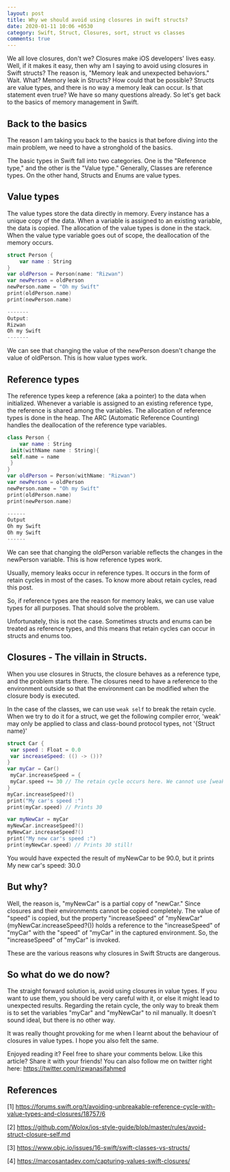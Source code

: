 ```yaml
---
layout: post
title: Why we should avoid using closures in swift structs?
date: 2020-01-11 10:06 +0530
category: Swift, Struct, Closures, sort, struct vs classes
comments: true
---
```


We all love closures, don't we? Closures make iOS developers' lives easy. Well, if it makes it easy, then why am I saying to avoid using closures in Swift structs? The reason is, "Memory leak and unexpected behaviors."
Wait. What? Memory leak in Structs? How could that be possible? 
Structs are value types, and there is no way a memory leak can occur.
Is that statement even true? We have so many questions already. So let's get back to the basics of memory management in Swift. 

## **Back to the basics**

The reason I am taking you back to the basics is that before diving into the main problem, we need to have a stronghold of the basics.

 The basic types in Swift fall into two categories. One is the "Reference type," and the other is the "Value type." Generally, Classes are reference types. On the other hand, Structs and Enums are value types.

## **Value types**

The value types store the data directly in memory. Every instance has a unique copy of the data. When a variable is assigned to an existing variable, the data is copied. The allocation of the value types is done in the stack. When the value type variable goes out of scope, the deallocation of the memory occurs.

```swift
struct Person {
    var name : String
}
var oldPerson = Person(name: "Rizwan")
var newPerson = oldPerson
newPerson.name = "Oh my Swift"
print(oldPerson.name)
print(newPerson.name)

-------
Output:
Rizwan
Oh my Swift
-------
```

We can see that changing the value of the newPerson doesn't change the value of oldPerson. This is how value types work. 

## **Reference types**

The reference types keep a reference (aka a pointer) to the data when initialized. Whenever a variable is assigned to an existing reference type, the reference is shared among the variables. The allocation of reference types is done in the heap. The ARC (Automatic Reference Counting) handles the deallocation of the reference type variables.

```swift
class Person {
    var name : String
 init(withName name : String){
 self.name = name
 }
}
var oldPerson = Person(withName: "Rizwan")
var newPerson = oldPerson
newPerson.name = "Oh my Swift"
print(oldPerson.name)
print(newPerson.name)

------
Output
Oh my Swift
Oh my Swift
------
```

We can see that changing the oldPerson variable reflects the changes in the newPerson variable. This is how reference types work.

Usually, memory leaks occur in reference types. It occurs in the form of retain cycles in most of the cases. To know more about retain cycles, read this post. 

So, if reference types are the reason for memory leaks, we can use value types for all purposes. That should solve the problem. 

Unfortunately, this is not the case. Sometimes structs and enums can be treated as reference types, and this means that retain cycles can occur in structs and enums too. 

## **Closures - The villain in Structs.**
When you use closures in Structs, the closure behaves as a reference type, and the problem starts there. The closures need to have a reference to the environment outside so that the environment can be modified when the closure body is executed. 


In the case of the classes, we can use `weak self` to break the retain cycle. When we try to do it for a struct, we get the following compiler error, 'weak' may only be applied to class and class-bound protocol types, not '{Struct name}'

```swift
struct Car {
 var speed : Float = 0.0
 var increaseSpeed: (() -> ())?
}
var myCar = Car()
 myCar.increaseSpeed = { 
 myCar.speed += 30 // The retain cycle occurs here. We cannot use [weak myCar] as myCar is a value type.
}
myCar.increaseSpeed?()
print("My car's speed :")
print(myCar.speed) // Prints 30

var myNewCar = myCar
myNewCar.increaseSpeed?()
myNewCar.increaseSpeed?()
print("My new car's speed :")
print(myNewCar.speed) // Prints 30 still!

```

You would have expected the result of myNewCar to be 90.0, but it prints My new car's speed: 30.0

## **But why?**
Well, the reason is, "myNewCar" is a partial copy of "newCar." Since closures and their environments cannot be copied completely. The value of "speed" is copied, but the property "increaseSpeed" of "myNewCar" (myNewCar.increaseSpeed?()) holds a reference to the "increaseSpeed" of "myCar" with the "speed" of "myCar" in the captured environment. So, the "increaseSpeed" of "myCar" is invoked.

These are the various reasons why closures in Swift Structs are dangerous. 

## **So what do we do now?**

The straight forward solution is, avoid using closures in value types. If you want to use them, you should be very careful with it, or else it might lead to unexpected results. 
Regarding the retain cycle, the only way to break them is to set the variables "myCar" and "myNewCar" to nil manually. It doesn't sound ideal, but there is no other way. 

It was really thought provoking for me when I learnt about the behaviour of closures in value types. I hope you also felt the same. 


 Enjoyed reading it? Feel free to share your comments below. Like this article? Share it with your friends!
 You can also follow me on twitter right here: <https://twitter.com/rizwanasifahmed>

## **References**

 [1] <https://forums.swift.org/t/avoiding-unbreakable-reference-cycle-with-value-types-and-closures/18757/6>

 [2] <https://github.com/Wolox/ios-style-guide/blob/master/rules/avoid-struct-closure-self.md>

 [3] <https://www.objc.io/issues/16-swift/swift-classes-vs-structs/>

 [4] <https://marcosantadev.com/capturing-values-swift-closures/>
